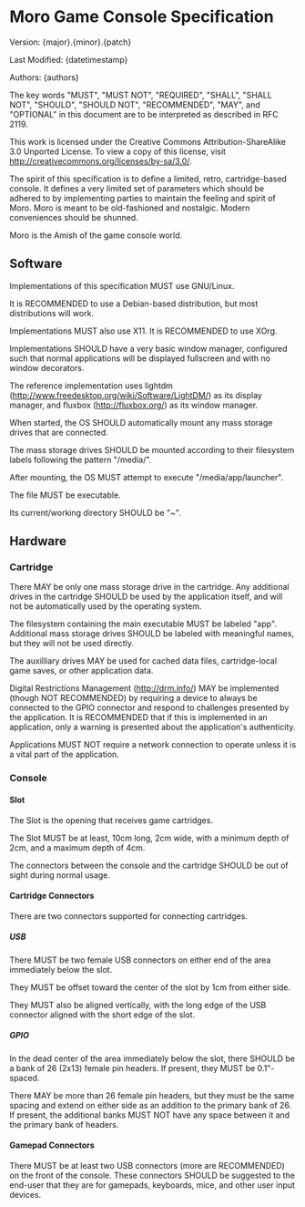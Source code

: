 # Moro Game Console Specification

Version: {major}.{minor}.{patch}

Last Modified: {datetimestamp}

Authors: {authors}

The key words
"MUST", "MUST NOT", "REQUIRED",
"SHALL", "SHALL NOT", "SHOULD",
"SHOULD NOT", "RECOMMENDED", "MAY",
and "OPTIONAL"
in this document
are to be interpreted
as described in RFC 2119.

This work is licensed under the Creative Commons Attribution-ShareAlike 3.0 Unported License. To view a copy of this license, visit http://creativecommons.org/licenses/by-sa/3.0/.

The spirit of this specification is to define a limited,
retro, cartridge-based console.
It defines a very limited set of parameters
which should be adhered to by implementing parties
to maintain the feeling and spirit of Moro.
Moro is meant to be old-fashioned and nostalgic.
Modern conveniences should be shunned.

Moro is the Amish of the game console world.

## Software
Implementations of this specification
MUST use GNU/Linux.

It is RECOMMENDED
to use a Debian-based distribution,
but most distributions will work.

Implementations MUST also use X11.
It is RECOMMENDED to use XOrg.

Implementations SHOULD have
a very basic window manager,
configured such that
normal applications will be
displayed fullscreen
and with no window decorators.

The reference implementation uses
lightdm (http://www.freedesktop.org/wiki/Software/LightDM/) as its display manager,
and fluxbox (http://fluxbox.org/) as its window manager.

When started,
the OS SHOULD automatically
mount any mass storage drives
that are connected.

The mass storage drives
SHOULD be mounted according to
their filesystem labels
following the pattern "/media/<LABEL>".

After mounting,
the OS MUST attempt to
execute "/media/app/launcher".

The file MUST be executable.

Its current/working directory
SHOULD be "~".

## Hardware

### Cartridge
There MAY be only one mass storage drive
in the cartridge.
Any additional drives in the cartridge SHOULD
be used by the application itself,
and will not be automatically used by the operating system.

The filesystem
containing the main executable
MUST be labeled "app".
Additional mass storage drives
SHOULD be labeled
with meaningful names,
but they will not be used directly.

The auxilliary drives
MAY be used for cached data files,
cartridge-local game saves,
or other application data.

Digital Restrictions Management (http://drm.info/)
MAY be implemented
(though NOT RECOMMENDED)
by requiring a device
to always be connected
to the GPIO connector
and respond to challenges
presented by the application.
It is RECOMMENDED that
if this is implemented in an application,
only a warning is presented
about the application's authenticity.

Applications MUST NOT
require a network connection
to operate unless it is a
vital part of the application.

### Console

#### Slot
The Slot is the
opening that receives game cartridges.

The Slot MUST be at least,
10cm long,
2cm wide,
with a minimum depth of 2cm,
and a maximum depth of 4cm.

The connectors between the console
and the cartridge
SHOULD be out of sight
during normal usage.

#### Cartridge Connectors
There are two connectors supported for connecting cartridges.

##### USB
There MUST be
two female USB connectors
on either end of
the area immediately below
the slot.

They MUST be
offset toward the
center of the slot
by 1cm from either side.

They MUST also be
aligned vertically,
with the long edge
of the USB connector
aligned with the short edge
of the slot.

##### GPIO
In the dead center
of the area
immediately below the slot,
there SHOULD be a bank
of 26 (2x13) female pin headers.
If present, they MUST be 0.1"-spaced.

There MAY be
more than 26
female pin headers,
but they must be
the same spacing
and extend on either side
as an addition
to the primary bank of 26.
If present,
the additional banks
MUST NOT have any space
between it and
the primary bank of headers.

#### Gamepad Connectors
There MUST be
at least two USB connectors
(more are RECOMMENDED)
on the front of the console.
These connectors SHOULD be
suggested to the end-user
that they are for
gamepads, keyboards, mice,
and other user input devices.

